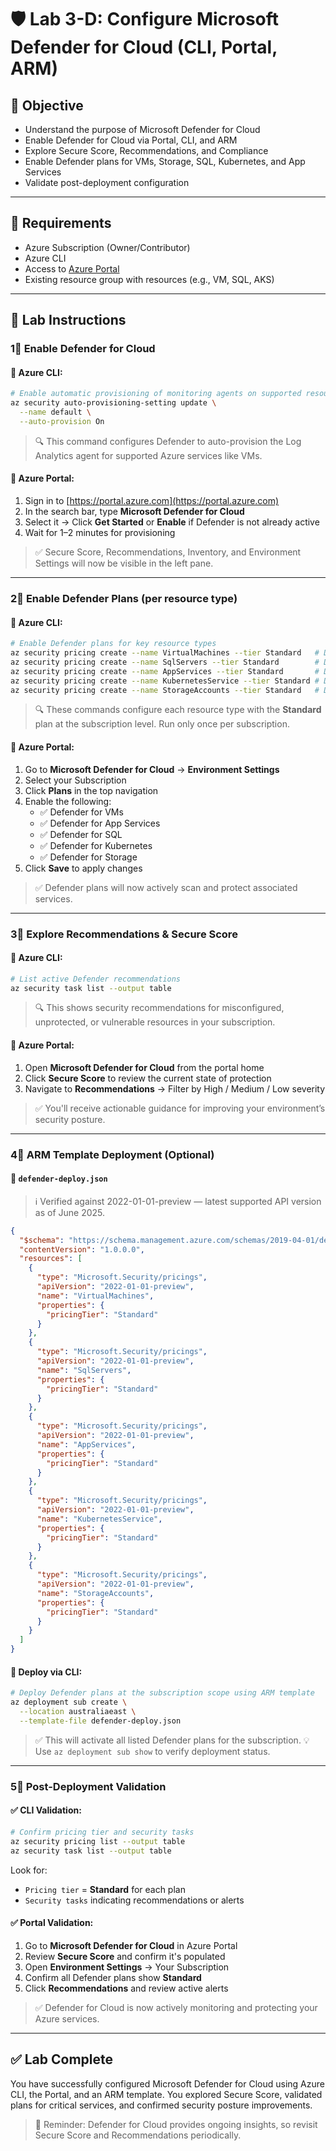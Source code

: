 # 🛡️ Lab 3-D: Configure Microsoft Defender for Cloud (CLI, Portal, ARM)

## 🌟 Objective

- Understand the purpose of Microsoft Defender for Cloud
- Enable Defender for Cloud via Portal, CLI, and ARM
- Explore Secure Score, Recommendations, and Compliance
- Enable Defender plans for VMs, Storage, SQL, Kubernetes, and App Services
- Validate post-deployment configuration

---

## 🧰 Requirements

- Azure Subscription (Owner/Contributor)
- Azure CLI 
- Access to [Azure Portal](https://portal.azure.com)
- Existing resource group with resources (e.g., VM, SQL, AKS)

---

## 👣 Lab Instructions

### 1⃣ Enable Defender for Cloud

#### 🔹 Azure CLI:

```bash
# Enable automatic provisioning of monitoring agents on supported resources
az security auto-provisioning-setting update \
  --name default \
  --auto-provision On
```

> 🔍 This command configures Defender to auto-provision the Log Analytics agent for supported Azure services like VMs.

#### 🚩 Azure Portal:

1. Sign in to [https://portal.azure.com](https://portal.azure.com)
2. In the search bar, type **Microsoft Defender for Cloud**
3. Select it → Click **Get Started** or **Enable** if Defender is not already active
4. Wait for 1–2 minutes for provisioning

> ✅ Secure Score, Recommendations, Inventory, and Environment Settings will now be visible in the left pane.

---

### 2⃣ Enable Defender Plans (per resource type)

#### 🔹 Azure CLI:

```bash
# Enable Defender plans for key resource types
az security pricing create --name VirtualMachines --tier Standard   # Defender for VMs
az security pricing create --name SqlServers --tier Standard        # Defender for SQL
az security pricing create --name AppServices --tier Standard       # Defender for App Services
az security pricing create --name KubernetesService --tier Standard # Defender for Kubernetes
az security pricing create --name StorageAccounts --tier Standard   # Defender for Storage
```

> 🔍 These commands configure each resource type with the **Standard** plan at the subscription level. Run only once per subscription.

#### 🚩 Azure Portal:

1. Go to **Microsoft Defender for Cloud** → **Environment Settings**
2. Select your Subscription
3. Click **Plans** in the top navigation
4. Enable the following:
   - ✅ Defender for VMs
   - ✅ Defender for App Services
   - ✅ Defender for SQL
   - ✅ Defender for Kubernetes
   - ✅ Defender for Storage
5. Click **Save** to apply changes

> ✅ Defender plans will now actively scan and protect associated services.

---

### 3⃣ Explore Recommendations & Secure Score

#### 🔹 Azure CLI:

```bash
# List active Defender recommendations
az security task list --output table
```

> 🔍 This shows security recommendations for misconfigured, unprotected, or vulnerable resources in your subscription.

#### 🚩 Azure Portal:

1. Open **Microsoft Defender for Cloud** from the portal home
2. Click **Secure Score** to review the current state of protection
3. Navigate to **Recommendations** → Filter by High / Medium / Low severity

> ✅ You'll receive actionable guidance for improving your environment’s security posture.

---

### 4⃣ ARM Template Deployment (Optional)

#### 🔹 `defender-deploy.json`

> ℹ️ Verified against 2022-01-01-preview — latest supported API version as of June 2025.

```json
{
  "$schema": "https://schema.management.azure.com/schemas/2019-04-01/deploymentTemplate.json#",
  "contentVersion": "1.0.0.0",
  "resources": [
    {
      "type": "Microsoft.Security/pricings",
      "apiVersion": "2022-01-01-preview",
      "name": "VirtualMachines",
      "properties": {
        "pricingTier": "Standard"
      }
    },
    {
      "type": "Microsoft.Security/pricings",
      "apiVersion": "2022-01-01-preview",
      "name": "SqlServers",
      "properties": {
        "pricingTier": "Standard"
      }
    },
    {
      "type": "Microsoft.Security/pricings",
      "apiVersion": "2022-01-01-preview",
      "name": "AppServices",
      "properties": {
        "pricingTier": "Standard"
      }
    },
    {
      "type": "Microsoft.Security/pricings",
      "apiVersion": "2022-01-01-preview",
      "name": "KubernetesService",
      "properties": {
        "pricingTier": "Standard"
      }
    },
    {
      "type": "Microsoft.Security/pricings",
      "apiVersion": "2022-01-01-preview",
      "name": "StorageAccounts",
      "properties": {
        "pricingTier": "Standard"
      }
    }
  ]
}
```

#### 🔹 Deploy via CLI:

```bash
# Deploy Defender plans at the subscription scope using ARM template
az deployment sub create \
  --location australiaeast \
  --template-file defender-deploy.json
```

> ✅ This will activate all listed Defender plans for the subscription.
> 💡 Use `az deployment sub show` to verify deployment status.

---

### 5⃣ Post-Deployment Validation

#### ✅ CLI Validation:

```bash
# Confirm pricing tier and security tasks
az security pricing list --output table
az security task list --output table
```

Look for:
- `Pricing tier` = **Standard** for each plan
- `Security tasks` indicating recommendations or alerts

#### ✅ Portal Validation:

1. Go to **Microsoft Defender for Cloud** in Azure Portal
2. Review **Secure Score** and confirm it's populated
3. Open **Environment Settings** → Your Subscription
4. Confirm all Defender plans show **Standard**
5. Click **Recommendations** and review active alerts

> ✅ Defender for Cloud is now actively monitoring and protecting your Azure services.

---

## ✅ Lab Complete

You have successfully configured Microsoft Defender for Cloud using Azure CLI, the Portal, and an ARM template. You explored Secure Score, validated plans for critical services, and confirmed security posture improvements.

> 🔁 Reminder: Defender for Cloud provides ongoing insights, so revisit Secure Score and Recommendations periodically.

